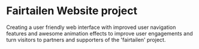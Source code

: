 # Fairtailen Website project

Creating a user friendly web interface with improved user navigation features and awesome animation effects to improve user engagements and turn visitors to partners and supporters of the 'fairtailen' project.
